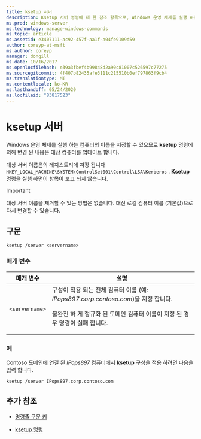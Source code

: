 ```yaml
---
title: ksetup 서버
description: Ksetup 서버 명령에 대 한 참조 항목으로, Windows 운영 체제를 실행 하는 컴퓨터의 이름을 지정할 수 있으므로 ksetup 명령의 변경 내용은 대상 컴퓨터를 업데이트 합니다.
ms.prod: windows-server
ms.technology: manage-windows-commands
ms.topic: article
ms.assetid: e3407111-ac92-457f-aa1f-a04fe9109d59
author: coreyp-at-msft
ms.author: coreyp
manager: dongill
ms.date: 10/16/2017
ms.openlocfilehash: e39a3fbef4b99848d2a90c81007c526597c77275
ms.sourcegitcommit: 4f407b82435afe3111c215510b0ef797863f9cb4
ms.translationtype: MT
ms.contentlocale: ko-KR
ms.lasthandoff: 05/24/2020
ms.locfileid: "83817523"
---
```

# <a name="ksetup-server"></a>ksetup 서버

Windows 운영 체제를 실행 하는 컴퓨터의 이름을 지정할 수 있으므로 **ksetup** 명령에 의해 변경 된 내용은 대상 컴퓨터를 업데이트 합니다.

대상 서버 이름은의 레지스트리에 저장 됩니다 `HKEY_LOCAL_MACHINE\SYSTEM\ControlSet001\Control\LSA\Kerberos` . **Ksetup** 명령을 실행 하면이 항목이 보고 되지 않습니다.

> [!IMPORTANT]
> 대상 서버 이름을 제거할 수 있는 방법은 없습니다. 대신 로컬 컴퓨터 이름 (기본값)으로 다시 변경할 수 있습니다.

## <a name="syntax"></a>구문

```
ksetup /server <servername>
```

### <a name="parameters"></a>매개 변수

| 매개 변수 | 설명 |
| --------- | ----------- |
| `<servername>` | 구성이 적용 되는 전체 컴퓨터 이름 (예: *IPops897.corp.contoso.com*)을 지정 합니다.<p>불완전 하 게 정규화 된 도메인 컴퓨터 이름이 지정 된 경우 명령이 실패 합니다. |

### <a name="examples"></a>예

Contoso 도메인에 연결 된 *IPops897* 컴퓨터에서 **ksetup** 구성을 적용 하려면 다음을 입력 합니다.

```
ksetup /server IPops897.corp.contoso.com
```

## <a name="additional-references"></a>추가 참조

- [명령줄 구문 키](command-line-syntax-key.md)

- [ksetup 명령](ksetup.md)
